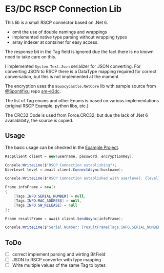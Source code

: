 # E3/DC RSCP Connection Lib

This lib is a small RSCP connector based on .Net 6.

* omit the use of double namings and wrappings
* implemented native type parsing without wrapping types
* array indexer at container for easy access.

The response bit in the Tag field is ignored due the fact there is no known need to take care on this.

I implemented `System.Text.Json` serializer for JSON converting. For converting JSON to RSCP there is a DataType mapping required for correct conversation, but this is not implemented at the moment.

The encryption uses the `BouncyCastle.NetCore` lib with sample source from [@Spontifixu](https://github.com/Spontifixus/) repo [am-e3dc](https://github.com/Spontifixus/am-e3dc).

The list of Tag enums and other Enums is based on various implementations (original RSCP Example, python libs, etc.)

The CRC32 Code is used from Force.CRC32, but due the lack of .Net 6 availablibity, the source is copied.

## Usage

The basic usage can be checked in the [Example Project](/E3DC.RSCP.Example).

```csharp
RscpClient client = new(username, password, encryptionKey);

Console.WriteLine($"RSCP Connection establishing");
UserLevel level = await client.ConnectAsync(hostname);

Console.WriteLine($"RSCP Connection established with userlevel: {level}");

Frame infoFrame = new()
{
    [Tags.INFO.SERIAL_NUMBER] = null,
    [Tags.INFO.MAC_ADDRESS] = null,
    [Tags.INFO.SW_RELEASE] = null
};

Frame resultFrame = await client.SendAsync(infoFrame);

Console.WriteLine($"Serial Number: {resultFrame[Tags.INFO.SERIAL_NUMBER]}");
```

## ToDo
- [ ] correct implement parsing and wirting BitField
- [ ] JSON to RSCP converter with type mapping
- [ ] Write multiple values of the same Tag to bytes